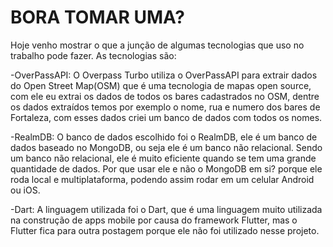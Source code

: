 <h1>BORA TOMAR UMA?</h1>


Hoje venho mostrar o que a junção de algumas tecnologias que uso no trabalho pode fazer. As tecnologias são:

-OverPassAPI:
O Overpass Turbo utiliza o OverPassAPI para extrair dados do Open Street Map(OSM) que é uma tecnologia de mapas open source, com ele eu extrai os dados de todos os bares cadastrados no OSM, dentre os dados extraídos temos por exemplo o nome, rua e numero dos bares de Fortaleza, com esses dados criei um banco de dados com todos os nomes.

-RealmDB:
O banco de dados escolhido foi o RealmDB, ele é um banco de dados baseado no MongoDB, ou seja ele é um banco não relacional. Sendo um banco não relacional, ele é muito eficiente quando se tem uma grande quantidade de dados. Por que usar ele e não o MongoDB em si? porque ele roda local e multiplataforma, podendo assim rodar em um celular Android ou iOS.

-Dart:
A linguagem utilizada foi o Dart, que é uma linguagem muito utilizada na construção de apps mobile por causa do framework Flutter, mas o Flutter fica para outra postagem porque ele não foi utilizado nesse projeto.  
